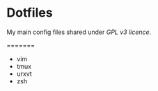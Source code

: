 Dotfiles
========

My main config files shared under *GPL v3 licence*.

=======
* vim
* tmux
* urxvt
* zsh
